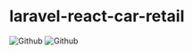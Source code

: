 # laravel-react-car-retail
![Github](https://github.com/fabiola555/laravel_react_car_api/blob/master/github-images/1.png)
![Github](https://github.com/wardnsour/laravel-react-carsystem/blob/master/github-images/2.png)

